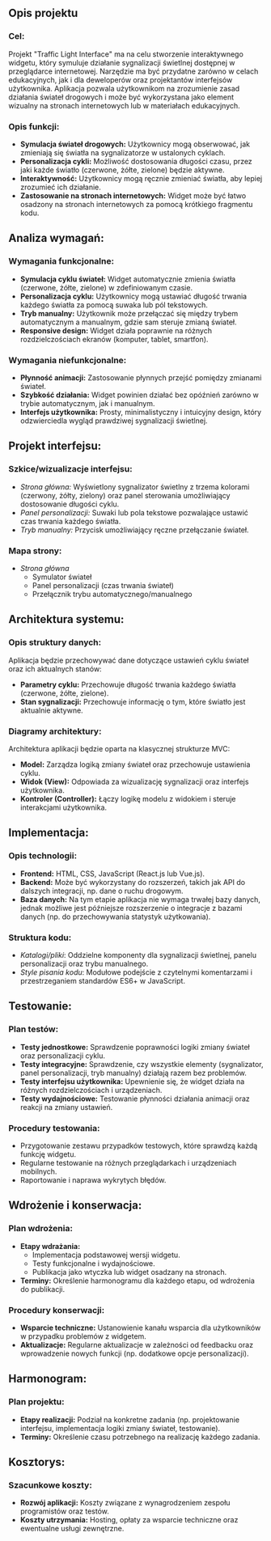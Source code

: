 ## Opis projektu

### Cel:

Projekt "Traffic Light Interface" ma na celu stworzenie interaktywnego widgetu, który symuluje działanie sygnalizacji świetlnej dostępnej w przeglądarce internetowej. Narzędzie ma być przydatne zarówno w celach edukacyjnych, jak i dla deweloperów oraz projektantów interfejsów użytkownika. Aplikacja pozwala użytkownikom na zrozumienie zasad działania świateł drogowych i może być wykorzystana jako element wizualny na stronach internetowych lub w materiałach edukacyjnych.

### Opis funkcji:

- **Symulacja świateł drogowych:** Użytkownicy mogą obserwować, jak zmieniają się światła na sygnalizatorze w ustalonych cyklach.
- **Personalizacja cykli:** Możliwość dostosowania długości czasu, przez jaki każde światło (czerwone, żółte, zielone) będzie aktywne.
- **Interaktywność:** Użytkownicy mogą ręcznie zmieniać światła, aby lepiej zrozumieć ich działanie.
- **Zastosowanie na stronach internetowych:** Widget może być łatwo osadzony na stronach internetowych za pomocą krótkiego fragmentu kodu.

## Analiza wymagań:

### Wymagania funkcjonalne:

- **Symulacja cyklu świateł:** Widget automatycznie zmienia światła (czerwone, żółte, zielone) w zdefiniowanym czasie.
- **Personalizacja cyklu:** Użytkownicy mogą ustawiać długość trwania każdego światła za pomocą suwaka lub pól tekstowych.
- **Tryb manualny:** Użytkownik może przełączać się między trybem automatycznym a manualnym, gdzie sam steruje zmianą świateł.
- **Responsive design:** Widget działa poprawnie na różnych rozdzielczościach ekranów (komputer, tablet, smartfon).

### Wymagania niefunkcjonalne:

- **Płynność animacji:** Zastosowanie płynnych przejść pomiędzy zmianami świateł.
- **Szybkość działania:** Widget powinien działać bez opóźnień zarówno w trybie automatycznym, jak i manualnym.
- **Interfejs użytkownika:** Prosty, minimalistyczny i intuicyjny design, który odzwierciedla wygląd prawdziwej sygnalizacji świetlnej.

## Projekt interfejsu:

### Szkice/wizualizacje interfejsu:

- _Strona główna:_ Wyświetlony sygnalizator świetlny z trzema kolorami (czerwony, żółty, zielony) oraz panel sterowania umożliwiający dostosowanie długości cyklu.
- _Panel personalizacji:_ Suwaki lub pola tekstowe pozwalające ustawić czas trwania każdego światła.
- _Tryb manualny:_ Przycisk umożliwiający ręczne przełączanie świateł.

### Mapa strony:

- _Strona główna_
  - Symulator świateł
  - Panel personalizacji (czas trwania świateł)
  - Przełącznik trybu automatycznego/manualnego

## Architektura systemu:

### Opis struktury danych:

Aplikacja będzie przechowywać dane dotyczące ustawień cyklu świateł oraz ich aktualnych stanów:

- **Parametry cyklu:** Przechowuje długość trwania każdego światła (czerwone, żółte, zielone).
- **Stan sygnalizacji:** Przechowuje informację o tym, które światło jest aktualnie aktywne.

### Diagramy architektury:

Architektura aplikacji będzie oparta na klasycznej strukturze MVC:

- **Model:** Zarządza logiką zmiany świateł oraz przechowuje ustawienia cyklu.
- **Widok (View):** Odpowiada za wizualizację sygnalizacji oraz interfejs użytkownika.
- **Kontroler (Controller):** Łączy logikę modelu z widokiem i steruje interakcjami użytkownika.

## Implementacja:

### Opis technologii:

- **Frontend:** HTML, CSS, JavaScript (React.js lub Vue.js).
- **Backend:** Może być wykorzystany do rozszerzeń, takich jak API do dalszych integracji, np. dane o ruchu drogowym.
- **Baza danych:** Na tym etapie aplikacja nie wymaga trwałej bazy danych, jednak możliwe jest późniejsze rozszerzenie o integracje z bazami danych (np. do przechowywania statystyk użytkowania).

### Struktura kodu:

- _Katalogi/pliki_: Oddzielne komponenty dla sygnalizacji świetlnej, panelu personalizacji oraz trybu manualnego.
- _Style pisania kodu_: Modułowe podejście z czytelnymi komentarzami i przestrzeganiem standardów ES6+ w JavaScript.

## Testowanie:

### Plan testów:

- **Testy jednostkowe:** Sprawdzenie poprawności logiki zmiany świateł oraz personalizacji cyklu.
- **Testy integracyjne:** Sprawdzenie, czy wszystkie elementy (sygnalizator, panel personalizacji, tryb manualny) działają razem bez problemów.
- **Testy interfejsu użytkownika:** Upewnienie się, że widget działa na różnych rozdzielczościach i urządzeniach.
- **Testy wydajnościowe:** Testowanie płynności działania animacji oraz reakcji na zmiany ustawień.

### Procedury testowania:

- Przygotowanie zestawu przypadków testowych, które sprawdzą każdą funkcję widgetu.
- Regularne testowanie na różnych przeglądarkach i urządzeniach mobilnych.
- Raportowanie i naprawa wykrytych błędów.

## Wdrożenie i konserwacja:

### Plan wdrożenia:

- **Etapy wdrażania:**
  - Implementacja podstawowej wersji widgetu.
  - Testy funkcjonalne i wydajnościowe.
  - Publikacja jako wtyczka lub widget osadzany na stronach.
- **Terminy:** Określenie harmonogramu dla każdego etapu, od wdrożenia do publikacji.

### Procedury konserwacji:

- **Wsparcie techniczne:** Ustanowienie kanału wsparcia dla użytkowników w przypadku problemów z widgetem.
- **Aktualizacje:** Regularne aktualizacje w zależności od feedbacku oraz wprowadzenie nowych funkcji (np. dodatkowe opcje personalizacji).

## Harmonogram:

### Plan projektu:

- **Etapy realizacji:** Podział na konkretne zadania (np. projektowanie interfejsu, implementacja logiki zmiany świateł, testowanie).
- **Terminy:** Określenie czasu potrzebnego na realizację każdego zadania.

## Kosztorys:

### Szacunkowe koszty:

- **Rozwój aplikacji:** Koszty związane z wynagrodzeniem zespołu programistów oraz testów.
- **Koszty utrzymania:** Hosting, opłaty za wsparcie techniczne oraz ewentualne usługi zewnętrzne.
